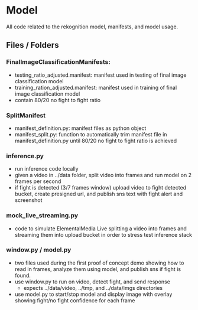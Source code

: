 # Model
All code related to the rekognition model, manifests, and model usage.


## **Files / Folders**



### **FinalImageClassificationManifests:**
* testing_ratio_adjusted.manifest: manifest used in testing of final image classification model
* training_ration_adjusted.manifest: manifest used in training of final image classification model 
* contain 80/20 no fight to fight ratio

### **SplitManifest**
* manifest_definition.py: manifest files as python object 
* manifest_split.py: function to automatically trim  manifest file 
in manifest_definition.py until 80/20 no fight to fight ratio is achieved

### **inference.py**
* run inference code locally
* given a video in ../data folder, split video
into frames and run model on 2 frames per second
* if fight is detected (3/7 frames window) upload video to fight detected bucket, create presigned url, and publish sns text with fight alert and screenshot

### **mock_live_streaming.py**
* code to simulate ElementalMedia Live splitting a video into 
frames and streaming them into upload bucket in order to stress test inference stack

### **window.py / model.py**
* two files used during the first proof of concept demo showing how to read in frames, analyze them using model, and publish sns if fight is found. 
* use window.py to run on video, detect fight, and send response
    * expects ../data/video, ../tmp, and ../data/imgs directories 
* use model.py to start/stop model and display image with overlay showing fight/no fight confidence for each frame